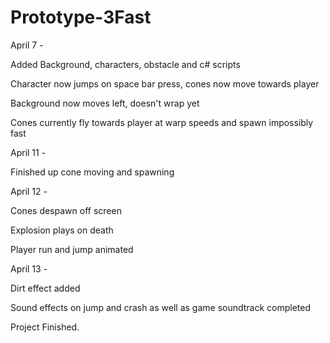 # Prototype-3Fast
 
April 7 -

Added Background, characters, obstacle and c# scripts

Character now jumps on space bar press, cones now move towards player

Background now moves left, doesn't wrap yet
 
Cones currently fly towards player at warp speeds and spawn impossibly fast

April 11 -

Finished up cone moving and spawning

April 12 -

Cones despawn off screen

Explosion plays on death

Player run and jump animated

April 13 -

Dirt effect added

Sound effects on jump and crash as well as game soundtrack completed

Project Finished.
